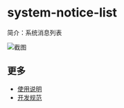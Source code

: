 # system-notice-list

简介：系统消息列表

![截图](https://img.alicdn.com/tfs/TB1Xz9cf5qAXuNjy1XdXXaYcVXa-1904-638.png)

## 更多

* [使用说明](http://gitlab.alibaba-inc.com/ice/notes/issues/830)
* [开发规范](http://gitlab.alibaba-inc.com/ice/notes/issues/830)

